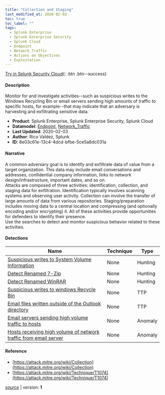```yaml
---
title: "Collection and Staging"
last_modified_at: 2020-02-03
toc: true
toc_label: ""
tags:
  - Splunk Enterprise
  - Splunk Enterprise Security
  - Splunk Cloud
  - Endpoint
  - Network_Traffic
  - Actions on Objectives
  - Exploitation
---
```


[Try in Splunk Security Cloud](https://www.splunk.com/en_us/cyber-security.html){: .btn .btn--success}

#### Description

Monitor for and investigate activities--such as suspicious writes to the Windows Recycling Bin or email servers sending high amounts of traffic to specific hosts, for example--that may indicate that an adversary is harvesting and exfiltrating sensitive data. 

- **Product**: Splunk Enterprise, Splunk Enterprise Security, Splunk Cloud
- **Datamodel**: [Endpoint](https://docs.splunk.com/Documentation/CIM/latest/User/Endpoint), [Network_Traffic](https://docs.splunk.com/Documentation/CIM/latest/User/NetworkTraffic)
- **Last Updated**: 2020-02-03
- **Author**: Rico Valdez, Splunk
- **ID**: 8e03c61e-13c4-4dcd-bfbe-5ce5a8dc031a

#### Narrative

A common adversary goal is to identify and exfiltrate data of value from a target organization. This data may include email conversations and addresses, confidential company information, links to network design/infrastructure, important dates, and so on.\
 Attacks are composed of three activities: identification, collection, and staging data for exfiltration. Identification typically involves scanning systems and observing user activity. Collection can involve the transfer of large amounts of data from various repositories. Staging/preparation includes moving data to a central location and compressing (and optionally encoding and/or encrypting) it. All of these activities provide opportunities for defenders to identify their presence. \
Use the searches to detect and monitor suspicious behavior related to these activities.

#### Detections

| Name        | Technique   | Type         |
| ----------- | ----------- |--------------|
| [Suspicious writes to System Volume Information](/deprecated/suspicious_writes_to_system_volume_information/) | None| Hunting |
| [Detect Renamed 7-Zip](/endpoint/detect_renamed_7-zip/) | None| Hunting |
| [Detect Renamed WinRAR](/endpoint/detect_renamed_winrar/) | None| Hunting |
| [Suspicious writes to windows Recycle Bin](/endpoint/suspicious_writes_to_windows_recycle_bin/) | None| TTP |
| [Email files written outside of the Outlook directory](/application/email_files_written_outside_of_the_outlook_directory/) | None| TTP |
| [Email servers sending high volume traffic to hosts](/application/email_servers_sending_high_volume_traffic_to_hosts/) | None| Anomaly |
| [Hosts receiving high volume of network traffic from email server](/network/hosts_receiving_high_volume_of_network_traffic_from_email_server/) | None| Anomaly |

#### Reference

* [https://attack.mitre.org/wiki/Collection](https://attack.mitre.org/wiki/Collection)
* [https://attack.mitre.org/wiki/Technique/T1074](https://attack.mitre.org/wiki/Technique/T1074)



[*source*](https://github.com/splunk/security_content/tree/develop/stories/collection_and_staging.yml) \| *version*: **1**
